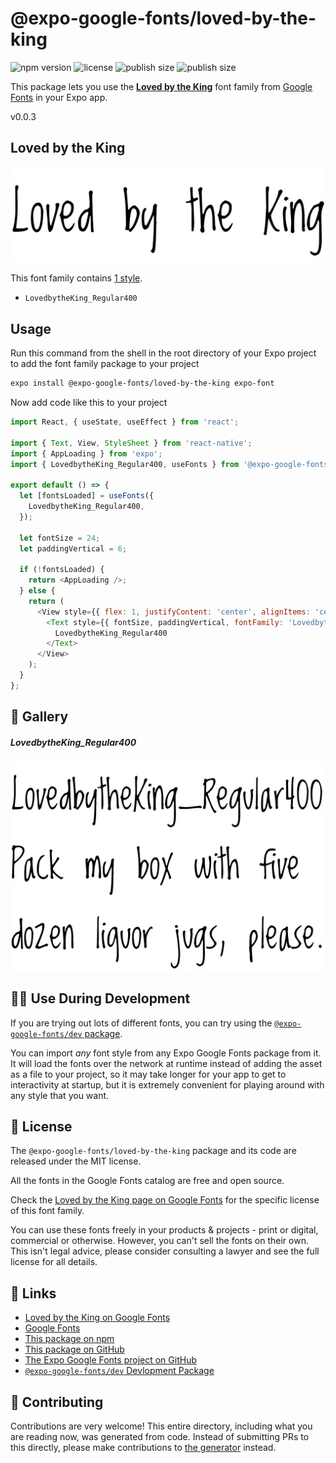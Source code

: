 # @expo-google-fonts/loved-by-the-king

![npm version](https://flat.badgen.net/npm/v/@expo-google-fonts/loved-by-the-king)
![license](https://flat.badgen.net/github/license/expo/google-fonts)
![publish size](https://flat.badgen.net/packagephobia/install/@expo-google-fonts/loved-by-the-king)
![publish size](https://flat.badgen.net/packagephobia/publish/@expo-google-fonts/loved-by-the-king)

This package lets you use the [**Loved by the King**](https://fonts.google.com/specimen/Loved+by+the+King) font family from [Google Fonts](https://fonts.google.com/) in your Expo app.

v0.0.3

## Loved by the King

![Loved by the King](./font-family.png)

This font family contains [1 style](#-gallery).

- `LovedbytheKing_Regular400`

## Usage

Run this command from the shell in the root directory of your Expo project to add the font family package to your project
```sh
expo install @expo-google-fonts/loved-by-the-king expo-font
```

Now add code like this to your project
```js
import React, { useState, useEffect } from 'react';

import { Text, View, StyleSheet } from 'react-native';
import { AppLoading } from 'expo';
import { LovedbytheKing_Regular400, useFonts } from '@expo-google-fonts/loved-by-the-king';

export default () => {
  let [fontsLoaded] = useFonts({
    LovedbytheKing_Regular400,
  });

  let fontSize = 24;
  let paddingVertical = 6;

  if (!fontsLoaded) {
    return <AppLoading />;
  } else {
    return (
      <View style={{ flex: 1, justifyContent: 'center', alignItems: 'center' }}>
        <Text style={{ fontSize, paddingVertical, fontFamily: 'LovedbytheKing_Regular400' }}>
          LovedbytheKing_Regular400
        </Text>
      </View>
    );
  }
};

```

## 🔡 Gallery

##### LovedbytheKing_Regular400
![LovedbytheKing_Regular400](./a37e323dc32cf1679842583e8ac1cf460c0cbf68f0367394bb943ad1f662a77b.ttf.png)


## 👩‍💻 Use During Development

If you are trying out lots of different fonts, you can try using the [`@expo-google-fonts/dev` package](https://github.com/expo/google-fonts/tree/master/font-packages/dev#readme).

You can import *any* font style from any Expo Google Fonts package from it. It will load the fonts
over the network at runtime instead of adding the asset as a file to your project, so it may take longer
for your app to get to interactivity at startup, but it is extremely convenient
for playing around with any style that you want.

## 📖 License

The `@expo-google-fonts/loved-by-the-king` package and its code are released under the MIT license.

All the fonts in the Google Fonts catalog are free and open source.

Check the [Loved by the King page on Google Fonts](https://fonts.google.com/specimen/Loved+by+the+King) for the specific license of this font family.

You can use these fonts freely in your products & projects - print or digital, commercial or otherwise. However, you can't sell the fonts on their own. This isn't legal advice, please consider consulting a lawyer and see the full license for all details.

## 🔗 Links

- [Loved by the King on Google Fonts](https://fonts.google.com/specimen/Loved+by+the+King)
- [Google Fonts](https://fonts.google.com/)
- [This package on npm](https://www.npmjs.com/package/@expo-google-fonts/loved-by-the-king)
- [This package on GitHub](https://github.com/expo/google-fonts/tree/master/font-packages/loved-by-the-king)
- [The Expo Google Fonts project on GitHub](https://github.com/expo/google-fonts)
- [`@expo-google-fonts/dev` Devlopment Package](https://github.com/expo/google-fonts/tree/master/font-packages/dev)


## 🤝 Contributing

Contributions are very welcome! This entire directory, including what you are reading now, was generated from code. Instead of submitting PRs to this directly, please make contributions to [the generator](https://github.com/expo/google-fonts/tree/master/packages/generator) instead.
